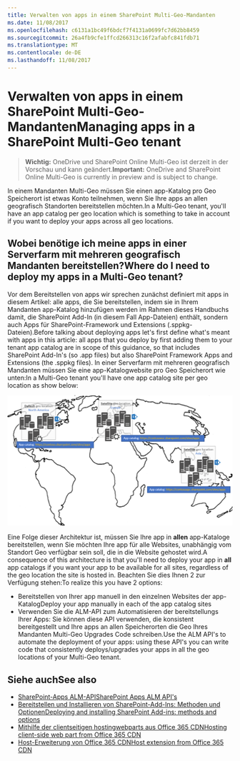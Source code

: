 ```yaml
---
title: Verwalten von apps in einem SharePoint Multi-Geo-Mandanten
ms.date: 11/08/2017
ms.openlocfilehash: c6131a1bc49f6bdcf7f4131a0699fc7d62bb8459
ms.sourcegitcommit: 26a4fb9cfe1ffcd266313c16f2afabfc841fdb71
ms.translationtype: MT
ms.contentlocale: de-DE
ms.lasthandoff: 11/08/2017
---
```

# <a name="managing-apps-in-a-sharepoint-multi-geo-tenant"></a><span data-ttu-id="42a4d-102">Verwalten von apps in einem SharePoint Multi-Geo-Mandanten</span><span class="sxs-lookup"><span data-stu-id="42a4d-102">Managing apps in a SharePoint Multi-Geo tenant</span></span>

> <span data-ttu-id="42a4d-103">**Wichtig:** OneDrive und SharePoint Online Multi-Geo ist derzeit in der Vorschau und kann geändert.</span><span class="sxs-lookup"><span data-stu-id="42a4d-103">**Important:** OneDrive and SharePoint Online Multi-Geo is currently in preview and is subject to change.</span></span>

<span data-ttu-id="42a4d-104">In einem Mandanten Multi-Geo müssen Sie einen app-Katalog pro Geo Speicherort ist etwas Konto teilnehmen, wenn Sie Ihre apps an allen geografisch Standorten bereitstellen möchten.</span><span class="sxs-lookup"><span data-stu-id="42a4d-104">In a Multi-Geo tenant, you'll have an app catalog per geo location which is something to take in account if you want to deploy your apps across all geo locations.</span></span>

## <a name="where-do-i-need-to-deploy-my-apps-in-a-multi-geo-tenant"></a><span data-ttu-id="42a4d-105">Wobei benötige ich meine apps in einer Serverfarm mit mehreren geografisch Mandanten bereitstellen?</span><span class="sxs-lookup"><span data-stu-id="42a4d-105">Where do I need to deploy my apps in a Multi-Geo tenant?</span></span>
<span data-ttu-id="42a4d-106">Vor dem Bereitstellen von apps wir sprechen zunächst definiert mit apps in diesem Artikel: alle apps, die Sie bereitstellen, indem sie in Ihrem Mandanten app-Katalog hinzufügen werden im Rahmen dieses Handbuchs damit, die SharePoint Add-In (in diesem Fall App-Dateien) enthält, sondern auch Apps für SharePoint-Framework und Extensions (.sppkg-Dateien).</span><span class="sxs-lookup"><span data-stu-id="42a4d-106">Before talking about deploying apps let's first define what's meant with apps in this article: all apps that you deploy by first adding them to your tenant app catalog are in scope of this guidance, so that includes SharePoint Add-In's (so .app files) but also SharePoint Framework Apps and Extensions (the .sppkg files).</span></span> <span data-ttu-id="42a4d-107">In einer Serverfarm mit mehreren geografisch Mandanten müssen Sie eine app-Katalogwebsite pro Geo Speicherort wie unten:</span><span class="sxs-lookup"><span data-stu-id="42a4d-107">In a Multi-Geo tenant you'll have one app catalog site per geo location as show below:</span></span>

![World Map mit app-Katalog in Nordamerika und Satelliten Speicherorte in Europa und Asien, mit app-Katalog](media/multigeo/multigeoapps_intro.png)

<span data-ttu-id="42a4d-109">Eine Folge dieser Architektur ist, müssen Sie Ihre app in **allen** app-Kataloge bereitstellen, wenn Sie möchten Ihre app für alle Websites, unabhängig vom Standort Geo verfügbar sein soll, die in die Website gehostet wird.</span><span class="sxs-lookup"><span data-stu-id="42a4d-109">A consequence of this architecture is that you'll need to deploy your app in **all** app catalogs if you want your app to be available for all sites, regardless of the geo location the site is hosted in.</span></span> <span data-ttu-id="42a4d-110">Beachten Sie dies Ihnen 2 zur Verfügung stehen:</span><span class="sxs-lookup"><span data-stu-id="42a4d-110">To realize this you have 2 options:</span></span>
- <span data-ttu-id="42a4d-111">Bereitstellen von Ihrer app manuell in den einzelnen Websites der app-Katalog</span><span class="sxs-lookup"><span data-stu-id="42a4d-111">Deploy your app manually in each of the app catalog sites</span></span>
- <span data-ttu-id="42a4d-112">Verwenden Sie die ALM-API zum Automatisieren der bereitstellungs Ihrer Apps: Sie können diese API verwenden, die konsistent bereitgestellt und Ihre apps an allen Speicherorten die Geo Ihres Mandanten Multi-Geo Upgrades Code schreiben.</span><span class="sxs-lookup"><span data-stu-id="42a4d-112">Use the ALM API's to automate the deployment of your apps: using these API's you can write code that consistently deploys/upgrades your apps in all the geo locations of your Multi-Geo tenant.</span></span>


## <a name="see-also"></a><span data-ttu-id="42a4d-113">Siehe auch</span><span class="sxs-lookup"><span data-stu-id="42a4d-113">See also</span></span>

- [<span data-ttu-id="42a4d-114">SharePoint-Apps ALM-API</span><span class="sxs-lookup"><span data-stu-id="42a4d-114">SharePoint Apps ALM API's</span></span>]()
- [<span data-ttu-id="42a4d-115">Bereitstellen und Installieren von SharePoint-Add-Ins: Methoden und Optionen</span><span class="sxs-lookup"><span data-stu-id="42a4d-115">Deploying and installing SharePoint Add-ins: methods and options</span></span>](https://docs.microsoft.com/en-us/sharepoint/dev/sp-add-ins/deploying-and-installing-sharepoint-add-ins-methods-and-options)
- [<span data-ttu-id="42a4d-116">Mithilfe der clientseitigen hostingwebparts aus Office 365 CDN</span><span class="sxs-lookup"><span data-stu-id="42a4d-116">Hosting client-side web part from Office 365 CDN</span></span>](https://docs.microsoft.com/en-us/sharepoint/dev/spfx/web-parts/get-started/hosting-webpart-from-office-365-cdn)
- [<span data-ttu-id="42a4d-117">Host-Erweiterung von Office 365 CDN</span><span class="sxs-lookup"><span data-stu-id="42a4d-117">Host extension from Office 365 CDN</span></span>](https://docs.microsoft.com/en-us/sharepoint/dev/spfx/extensions/get-started/hosting-extension-from-office365-cdn) 


